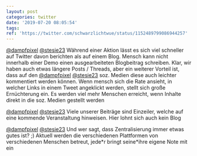 ```yaml
---
layout: post
categories: twitter
date: '2019-07-20 08:05:54'
tags: 
ref: 'https://twitter.com/schwarzlichtwue/status/1152489799086944257'
---
```

[@dampfpixel](https://twitter.com/dampfpixel) [@stesie23](https://twitter.com/stesie23) Während einer Aktion lässt es sich viel schneller auf Twitter davon berichten als auf einem Blog. Mensch kann nicht innerhalb einer Demo einen ausgearbeiteten Blogbeitrag schreiben. Klar, wir haben auch etwas längere Posts / Threads, aber ein weiterer Vorteil ist, dass auf den  [@dampfpixel](https://twitter.com/dampfpixel) [@stesie23](https://twitter.com/stesie23) soz. Medien diese auch leichter kommentiert werden können. Wenn mensch sich die Rate ansieht, in welcher Links in einem Tweet angeklickt werden, stellt sich große Ernüchterung ein. Es werden viel mehr Menschen erreicht, wenn Inhalte direkt in die soz. Medien gestellt werden

[@dampfpixel](https://twitter.com/dampfpixel) [@stesie23](https://twitter.com/stesie23) Viele unserer Beiträge sind Einzeiler, welche auf eine kommende Veranstaltung hinweisen. Hier lohnt sich auch kein Blog

[@dampfpixel](https://twitter.com/dampfpixel) [@stesie23](https://twitter.com/stesie23) Und wer sagt, dass Zentralisierung immer etwas gutes ist? ;) Aktuell werden die verschiedenen Plattformen von verschiedenen Menschen betreut, jede\*r bringt seine\*ihre eigene Note mit ein